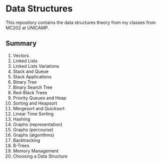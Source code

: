 # Data Structures
This repository contains the data structures theory from my classes from MC202 at UNICAMP.

## Summary
1. Vectors
2. Linked Lists
3. Linked Lists Variations
4. Stack and Queue
5. Stack Applications
6. Binary Tree
7. Binary Search Tree
8. Red-Black Trees
9. Priority Queues and Heap
10. Sorting and Heapsort
11. Mergesort and Quicksort
12. Linear Time Sorting
13. Hashing
14. Graphs (representation)
15. Graphs (percourse)
16. Graphs (algorithms)
17. Backtracking
18. B-Trees
19. Memory Management
20. Choosing a Data Structure